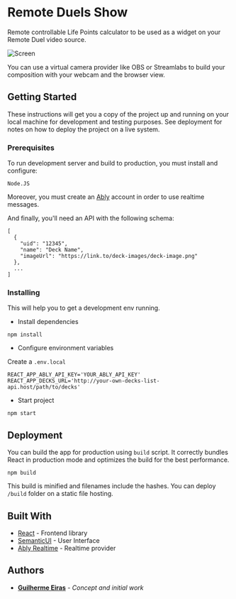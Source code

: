 # Remote Duels Show

Remote controllable Life Points calculator to be used as a widget on your Remote Duel video source.

![Screen](https://user-images.githubusercontent.com/16104013/117220372-7c511b80-addd-11eb-887c-77de5b4c9396.png)


You can use a virtual camera provider like OBS or Streamlabs to build your composition with your webcam and the browser view.

## Getting Started

These instructions will get you a copy of the project up and running on your local machine for development and testing purposes. See deployment for notes on how to deploy the project on a live system.

### Prerequisites

To run development server and build to production, you must install and configure:

```
Node.JS
```

Moreover, you must create an [Ably](https://ably.com) account in order to use realtime messages.

And finally, you'll need an API with the following schema:

```
[
  {
    "uid": "12345",
    "name": "Deck Name",
    "imageUrl": "https://link.to/deck-images/deck-image.png"
  },
  ...
]
```
### Installing

This will help you to get a development env running.

- Install dependencies

```
npm install
```

- Configure environment variables

Create a `.env.local`

```
REACT_APP_ABLY_API_KEY='YOUR_ABLY_API_KEY'
REACT_APP_DECKS_URL='http://your-own-decks-list-api.host/path/to/decks'
```

- Start project

```
npm start
```

## Deployment

You can build the app for production using `build` script.
It correctly bundles React in production mode and optimizes the build for the best performance.

```
npm build
```

This build is minified and filenames include the hashes.
You can deploy `/build` folder on a static file hosting.

## Built With

* [React](https://reactjs.org) - Frontend library
* [SemanticUI](https://semantic-ui.com) - User Interface
* [Ably Realtime](https://ably.com) - Realtime provider

## Authors

* **[Guilherme Eiras](https://github.com/guieiras)** - *Concept and initial work*
